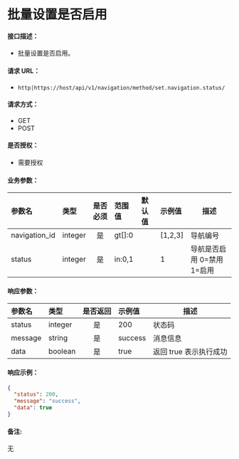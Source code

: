 # 批量设置是否启用

#### 接口描述：
- 批量设置是否启用。

#### 请求 URL：
- `http|https://host/api/v1/navigation/method/set.navigation.status/`

#### 请求方式：
- GET
- POST

#### 是否授权：
- 需要授权

#### 业务参数：
|参数名|类型|是否必须|范围值|默认值|示例值|描述|
|:----|:---|:---:|:-----|:-----|:-----|-----|
|navigation_id |integer |是 |gt[]:0 | |[1,2,3] |导航编号 |
|status |integer |是 |in:0,1 | |1 |导航是否启用 0=禁用 1=启用 |

#### 响应参数：
|参数名|类型|是否返回|示例值|描述|
|:-----|:-----|:---:|:-----|-----|
|status |integer |是 |200 |状态码 |
|message |string |是 |success |消息信息 |
|data |boolean |是 |true |返回 true 表示执行成功 |

#### 响应示例：
```json
{
  "status": 200,
  "message": "success",
  "data": true
}
```

#### 备注:
无